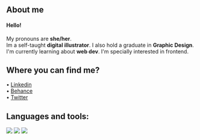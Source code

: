 ## About me
  
#### Hello!  
My pronouns are **she/her**.  
Im a self-taught **digital illustrator**. I also hold a graduate in **Graphic Design**.  
I'm currently learning about **web dev**. I'm specially interested in frontend.  
  
## Where you can find me?
• [Linkedin](https://www.linkedin.com/in/marina-fueyo-padilla-406bb5200/)  
• [Behance](behance.net/fueyomarina)  
• [Twitter](https://twitter.com/fueyomarina)  
  
## Languages and tools:
![](https://img.shields.io/badge/Java-ED8B00?style=for-the-badge&logo=java&logoColor=white)
![](https://img.shields.io/badge/MySQL-00000F?style=for-the-badge&logo=mysql&logoColor=white)
![](https://img.shields.io/badge/Windows-0078D6?style=for-the-badge&logo=windows&logoColor=white)
![]()
![]()
![]()
<!--
**fueyomarina/fueyomarina** is a ✨ _special_ ✨ repository because its `README.md` (this file) appears on your GitHub profile.
-->
